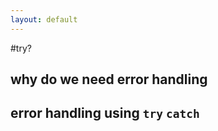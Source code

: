 ```yaml
---
layout: default
---
```

#try?
## why do we need error handling
## error handling using `try` `catch`
